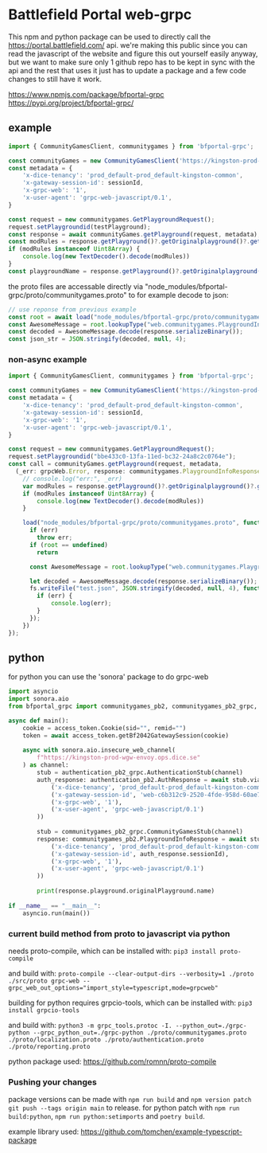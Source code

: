 # Battlefield Portal web-grpc

This npm and python package can be used to directly call the https://portal.battlefield.com/ api.
we're making this public since you can read the javascript of the website and figure this out yourself easily anyway, but we want to make sure only 1 github repo has to be kept in sync with the api and the rest that uses it just has to update a package and a few code changes to still have it work.

https://www.npmjs.com/package/bfportal-grpc
https://pypi.org/project/bfportal-grpc/

## example

```js
import { CommunityGamesClient, communitygames } from 'bfportal-grpc';

const communityGames = new CommunityGamesClient('https://kingston-prod-wgw-envoy.ops.dice.se', null);
const metadata = {
    'x-dice-tenancy': 'prod_default-prod_default-kingston-common',
    'x-gateway-session-id': sessionId,
    'x-grpc-web': '1',
    'x-user-agent': 'grpc-web-javascript/0.1',
}

const request = new communitygames.GetPlaygroundRequest();
request.setPlaygroundid(testPlayground);
const response = await communityGames.getPlayground(request, metadata);
const modRules = response.getPlayground()?.getOriginalplayground()?.getModrules()?.getCompatiblerules()?.getRules();
if (modRules instanceof Uint8Array) {
    console.log(new TextDecoder().decode(modRules))
}
const playgroundName = response.getPlayground()?.getOriginalplayground()?.getName();
```

the proto files are accessable directly via "node_modules/bfportal-grpc/proto/communitygames.proto" to for example decode to json:
```js
// use reponse from previous example
const root = await load("node_modules/bfportal-grpc/proto/communitygames.proto");
const AwesomeMessage = root.lookupType("web.communitygames.PlaygroundInfoResponse");
const decoded = AwesomeMessage.decode(response.serializeBinary());
const json_str = JSON.stringify(decoded, null, 4);
```

### non-async example

```js
import { CommunityGamesClient, communitygames } from 'bfportal-grpc';

const communityGames = new CommunityGamesClient('https://kingston-prod-wgw-envoy.ops.dice.se', null);
const metadata = {
    'x-dice-tenancy': 'prod_default-prod_default-kingston-common',
    'x-gateway-session-id': sessionId,
    'x-grpc-web': '1',
    'x-user-agent': 'grpc-web-javascript/0.1',
}

const request = new communitygames.GetPlaygroundRequest();
request.setPlaygroundid("bbe433c0-13fa-11ed-bc32-24a8c2c0764e");
const call = communityGames.getPlayground(request, metadata,
  (_err: grpcWeb.Error, response: communitygames.PlaygroundInfoResponse) => {
    // console.log("err:", _err)
    var modRules = response.getPlayground()?.getOriginalplayground()?.getModrules()?.getCompatiblerules()?.getRules();
    if (modRules instanceof Uint8Array) {
        console.log(new TextDecoder().decode(modRules))
    }

    load("node_modules/bfportal-grpc/proto/communitygames.proto", function(err, root) {
      if (err)
        throw err;
      if (root == undefined) 
        return

      const AwesomeMessage = root.lookupType("web.communitygames.PlaygroundInfoResponse");

      let decoded = AwesomeMessage.decode(response.serializeBinary());
      fs.writeFile("test.json", JSON.stringify(decoded, null, 4), function(err: any) {
        if (err) {
            console.log(err);
        }
      });
    })
});
```

## python
for python you can use the 'sonora' package to do grpc-web
```py
import asyncio
import sonora.aio
from bfportal_grpc import communitygames_pb2, communitygames_pb2_grpc, access_token, authentication_pb2, authentication_pb2_grpc

async def main():
    cookie = access_token.Cookie(sid="", remid="")
    token = await access_token.getBf2042GatewaySession(cookie)
    
    async with sonora.aio.insecure_web_channel(
        f"https://kingston-prod-wgw-envoy.ops.dice.se"
    ) as channel:
        stub = authentication_pb2_grpc.AuthenticationStub(channel)
        auth_response: authentication_pb2.AuthResponse = await stub.viaAuthCode(authentication_pb2.AuthRequest(platform=1, authCode=token, redirectUri='https://portal.battlefield.com/'), metadata=(
            ('x-dice-tenancy', 'prod_default-prod_default-kingston-common'),
            ('x-gateway-session-id', 'web-c6b312c9-2520-4fde-958d-60ae71840a65'),
            ('x-grpc-web', '1'),
            ('x-user-agent', 'grpc-web-javascript/0.1')
        ))
        
        stub = communitygames_pb2_grpc.CommunityGamesStub(channel)
        response: communitygames_pb2.PlaygroundInfoResponse = await stub.getPlayground(communitygames_pb2.GetPlaygroundRequest(playgroundId="10992a10-461a-11ec-8de0-d9f491f92236"), metadata=(
            ('x-dice-tenancy', 'prod_default-prod_default-kingston-common'),
            ('x-gateway-session-id', auth_response.sessionId),
            ('x-grpc-web', '1'),
            ('x-user-agent', 'grpc-web-javascript/0.1')
        ))
        
        print(response.playground.originalPlayground.name)
            
if __name__ == "__main__":
    asyncio.run(main())
```

### current build method from proto to javascript via python
needs proto-compile, which can be installed with:
`pip3 install proto-compile`

and build with:
`proto-compile --clear-output-dirs --verbosity=1 ./proto ./src/proto grpc-web --grpc_web_out_options="import_style=typescript,mode=grpcweb"`

building for python requires grpcio-tools, which can be installed with:
`pip3 install grpcio-tools`

and build with:
`python3 -m grpc_tools.protoc -I. --python_out=./grpc-python --grpc_python_out=./grpc-python ./proto/communitygames.proto ./proto/localization.proto ./proto/authentication.proto ./proto/reporting.proto`

python package used: https://github.com/romnn/proto-compile

### Pushing your changes
package versions can be made with `npm run build` and `npm version patch` `git push --tags origin main` to release.
for python patch with `npm run build:python`, `npm run python:setimports` and `poetry build`.

example library used: https://github.com/tomchen/example-typescript-package
